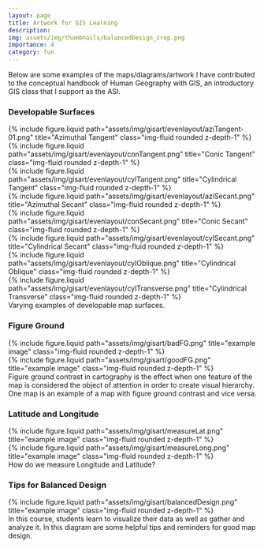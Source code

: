 ```yaml
---
layout: page
title: Artwork for GIS Learning
description: 
img: assets/img/thumbnails/balancedDesign_crop.png
importance: 4
category: fun
---
```


Below are some examples of the maps/diagrams/artwork I have contributed to the conceptual handbook of Human Geography with GIS, an introductory GIS class that I support as the ASI.

### Developable Surfaces 

<div class="row justify-content-sm-center">
  <div class="col-sm-3 mt-3 mt-md-0">
    {% include figure.liquid path="assets/img/gisart/evenlayout/aziTangent-01.png" title="Azimuthal Tangent" class="img-fluid rounded z-depth-1" %}
  </div>
  <div class="col-sm-3 mt-3 mt-md-0">
    {% include figure.liquid path="assets/img/gisart/evenlayout/conTangent.png" title="Conic Tangent" class="img-fluid rounded z-depth-1" %}
  </div>
  <div class="col-sm-3 mt-3 mt-md-0">
    {% include figure.liquid path="assets/img/gisart/evenlayout/cylTangent.png" title="Cylindrical Tangent" class="img-fluid rounded z-depth-1" %}
  </div>
</div>

<div class="row justify-content-sm-center">
  <div class="col-sm-3 mt-3 mt-md-0">
    {% include figure.liquid path="assets/img/gisart/evenlayout/aziSecant.png" title="Azimuthal Secant" class="img-fluid rounded z-depth-1" %}
  </div>
  <div class="col-sm-3 mt-3 mt-md-0">
    {% include figure.liquid path="assets/img/gisart/evenlayout/conSecant.png" title="Conic Secant" class="img-fluid rounded z-depth-1" %}
  </div>
  <div class="col-sm-3 mt-3 mt-md-0">
    {% include figure.liquid path="assets/img/gisart/evenlayout/cylSecant.png" title="Cylindrical Secant" class="img-fluid rounded z-depth-1" %}
  </div>
</div>

<div class="row justify-content-sm-center">
  <div class="col-sm-3 mt-3 mt-md-0">
    {% include figure.liquid path="assets/img/gisart/evenlayout/cylOblique.png" title="Cylindrical Oblique" class="img-fluid rounded z-depth-1" %}
  </div>
  <div class="col-sm-3 mt-3 mt-md-0">
    {% include figure.liquid path="assets/img/gisart/evenlayout/cylTransverse.png" title="Cylindrical Transverse" class="img-fluid rounded z-depth-1" %}
  </div>
  <div class="caption">
    Varying examples of developable map surfaces. 
</div>
</div>

### Figure Ground

<div class="row justify-content-sm-center">
  <div class="col-sm-10 mt-3 mt-md-0">
    {% include figure.liquid path="assets/img/gisart/badFG.png" title="example image" class="img-fluid rounded z-depth-1" %}
  </div>
  <div class="col-sm-10 mt-3 mt-md-0">
    {% include figure.liquid path="assets/img/gisart/goodFG.png" title="example image" class="img-fluid rounded z-depth-1" %}
  </div>
  <div class="caption">
    Figure ground contrast in cartography is the effect when one feature of the map is considered the object of attention in order to create visual hierarchy. One map is an example of a map with figure ground contrast and vice versa.
</div>
</div>

### Latitude and Longitude  

<div class="row justify-content-sm-center">
  <div class="col-sm-6 mt-3 mt-md-0">
    {% include figure.liquid path="assets/img/gisart/measureLat.png" title="example image" class="img-fluid rounded z-depth-1" %}
  </div>
  <div class="col-sm-6 mt-3 mt-md-0">
    {% include figure.liquid path="assets/img/gisart/measureLong.png" title="example image" class="img-fluid rounded z-depth-1" %}
  </div>
<div class="caption">
    How do we measure Longitude and Latitude?
</div>
</div>

### Tips for Balanced Design

<div class="row justify-content-sm-center">
  <div class="col-12 mt-3 mt-md-0">
    {% include figure.liquid path="assets/img/gisart/balancedDesign.png" title="example image" class="img-fluid rounded z-depth-1" %}
  </div>
  <div class="caption">
  In this course, students learn to visualize their data as well as gather and analyze it. In this diagram are some helpful tips and reminders for good map design. 
</div>
</div>
